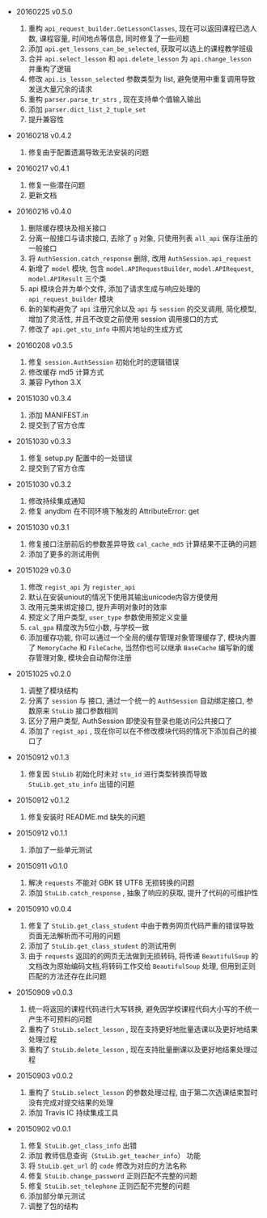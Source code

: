 - 20160225 v0.5.0
    1. 重构 `api_request_builder.GetLessonClasses`, 现在可以返回课程已选人数, 课程容量, 时间地点等信息, 同时修复了一些问题
    2. 添加 `api.get_lessons_can_be_selected`, 获取可以选上的课程教学班级
    3. 合并 `api.select_lesson` 和 `api.delete_lesson` 为 `api.change_lesson` 并重构了逻辑
    4. 修改 `api.is_lesson_selected` 参数类型为 list, 避免使用中重复调用导致发送大量冗余的请求
    5. 重构 `parser.parse_tr_strs` , 现在支持单个值输入输出
    6. 添加 `parser.dict_list_2_tuple_set`
    7. 提升兼容性

- 20160218 v0.4.2
    1. 修复由于配置遗漏导致无法安装的问题

- 20160217 v0.4.1
    1. 修复一些潜在问题
    2. 更新文档

- 20160216 v0.4.0
    1. 删除缓存模块及相关接口
    2. 分离一般接口与请求接口, 去除了 `g` 对象, 只使用列表 `all_api` 保存注册的一般接口
    3. 将 `AuthSession.catch_response` 删除, 改用 `AuthSession.api_request`
    4. 新增了 `model` 模块, 包含 `model.APIRequestBuilder`, `model.APIRequest`, `model.APIResult` 三个类
    5. api 模块合并为单个文件, 添加了请求生成与响应处理的 `api_request_builder` 模块
    6. 新的架构避免了 `api` 注册冗余以及 `api` 与 `session` 的交叉调用, 简化模型, 增加了灵活性, 并且不改变之前使用 session 调用接口的方式
    7. 修改了 `api.get_stu_info` 中照片地址的生成方式

- 20160208 v0.3.5
    1. 修复 `session.AuthSession` 初始化时的逻辑错误
    2. 修改缓存 md5 计算方式
    3. 兼容 Python 3.X

- 20151030 v0.3.4
    1. 添加 MANIFEST.in
    2. 提交到了官方仓库
    
- 20151030 v0.3.3
    1. 修复 setup.py 配置中的一处错误
    2. 提交到了官方仓库
    
- 20151030 v0.3.2
    1. 修改持续集成通知
    2. 修复 anydbm 在不同环境下触发的 AttributeError: get
    
- 20151030 v0.3.1
    1. 修复接口注册前后的参数差异导致 `cal_cache_md5` 计算结果不正确的问题
    2. 添加了更多的测试用例
    
- 20151029 v0.3.0
    1. 修改 `regist_api` 为 `register_api`
    2. 默认在安装uniout的情况下使用其输出unicode内容方便使用
    3. 改用元类来绑定接口, 提升声明对象时的效率
    4. 预定义了用户类型, `user_type` 参数使用预定义变量
    5. `cal_gpa` 精度改为5位小数, 与学校一致
    6. 添加缓存功能, 你可以通过一个全局的缓存管理对象管理缓存了, 模块内置了 `MemoryCache` 和 `FileCache`, 当然你也可以继承 `BaseCache` 编写新的缓存管理对象, 模块会自动帮你注册
    
- 20151025 v0.2.0
    1. 调整了模块结构
    2. 分离了 `session` 与 接口, 通过一个统一的 `AuthSession` 自动绑定接口, 参数原来 `StuLib` 接口参数相同
    3. 区分了用户类型, AuthSession 即使没有登录也能访问公共接口了
    4. 添加了 `regist_api` , 现在你可以在不修改模块代码的情况下添加自己的接口了

- 20150912 v0.1.3
    1. 修复因 `StuLib` 初始化时未对 `stu_id` 进行类型转换而导致 `StuLib.get_stu_info` 出错的问题
    
- 20150912 v0.1.2
    1. 修复安装时 README.md 缺失的问题
  
- 20150912 v0.1.1
    1. 添加了一些单元测试
    
- 20150911 v0.1.0
    1. 解决 `requests` 不能对 GBK 转 UTF8 无损转换的问题
    2. 添加 `StuLib.catch_response` , 抽象了响应的获取, 提升了代码的可维护性

- 20150910 v0.0.4
    1. 修复了 `StuLib.get_class_student` 中由于教务网页代码严重的错误导致页面无法解析而不可用的问题
    2. 添加了 `StuLib.get_class_student` 的测试用例
    3. 由于 `requests` 返回的的网页无法做到无损转码, 将传递 `BeautifulSoup` 的文档改为原始编码文档,将转码工作交给 `BeautifulSoup` 处理, 但用到正则匹配的方法还存在此问题

- 20150909 v0.0.3
    1. 统一将返回的课程代码进行大写转换, 避免因学校课程代码大小写的不统一产生不可预料的问题
    2. 重构了 `StuLib.select_lesson` , 现在支持更好地批量选课以及更好地结果处理过程
    3. 重构了 `StuLib.delete_lesson` , 现在支持批量删课以及更好地结果处理过程

- 20150903 v0.0.2
    1. 重构了 `StuLib.select_lesson` 的参数处理过程, 由于第二次选课结束暂时没有完成对提交结果的处理
    2. 添加 Travis IC 持续集成工具

- 20150902 v0.0.1
    1. 修复 `StuLib.get_class_info` 出错
    2. 添加 教师信息查询（`StuLib.get_teacher_info`） 功能
    3. 将 `StuLib.get_url` 的 `code` 修改为对应的方法名称
    4. 修复 `StuLib.change_password` 正则匹配不完整的问题
    5. 修复 `StuLib.set_telephone` 正则匹配不完整的问题
    6. 添加部分单元测试
    7. 调整了包的结构
